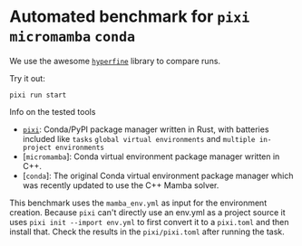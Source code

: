 # Automated benchmark for `pixi` `micromamba` `conda`

We use the awesome [`hyperfine`](https://github.com/sharkdp/hyperfine) library to compare runs.

Try it out:
```
pixi run start
```

Info on the tested tools
- [`pixi`](): Conda/PyPI package manager written in Rust, with batteries included like `tasks` `global virtual environments` and `multiple in-project environments`
-  [`micromamba`]: Conda virtual environment package manager written in C++. 
-  [`conda`]: The original Conda virtual environment package manager which was recently updated to use the C++ Mamba solver.


This benchmark uses the `mamba_env.yml` as input for the environment creation. Because `pixi` can't directly use an env.yml as a project source it uses `pixi init --import env.yml` to first convert it to a `pixi.toml` and then install that. Check the results in the `pixi/pixi.toml` after running the task.

